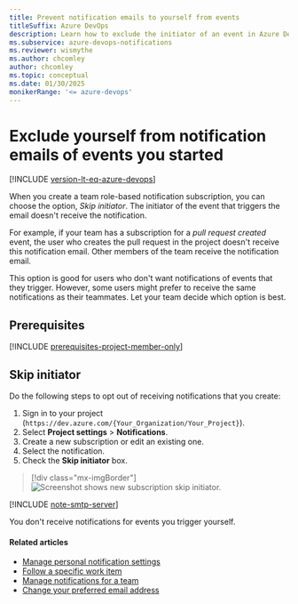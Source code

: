 ```yaml
---
title: Prevent notification emails to yourself from events
titleSuffix: Azure DevOps 
description: Learn how to exclude the initiator of an event in Azure DevOps Services from receiving notification emails
ms.subservice: azure-devops-notifications
ms.reviewer: wismythe
ms.author: chcomley
author: chcomley
ms.topic: conceptual
ms.date: 01/30/2025  
monikerRange: '<= azure-devops'
---
```


# Exclude yourself from notification emails of events you started

[!INCLUDE [version-lt-eq-azure-devops](../../includes/version-lt-eq-azure-devops.md)]

When you create a team role-based notification subscription, you can choose the option, _Skip initiator_. The initiator of the event that triggers the email doesn't receive the notification.

For example, if your team has a subscription for a _pull request created_ event, the user who creates the pull request in the project doesn't receive this notification email. Other members of the team receive the notification email.

This option is good for users who don't want notifications of events that they trigger. However, some users might prefer to receive the same notifications as their teammates. Let your team decide which option is best.

## Prerequisites

[!INCLUDE [prerequisites-project-member-only](../../boards/includes/prerequisites-project-member-only.md)]

## Skip initiator

Do the following steps to opt out of receiving notifications that you create:

1. Sign in to your project (`https://dev.azure.com/{Your_Organization/Your_Project}`).
2. Select **Project settings** > **Notifications**.
3. Create a new subscription or edit an existing one.
4. Select the notification.
5. Check the **Skip initiator** box.

> [!div class="mx-imgBorder"] 
> ![Screenshot shows new subscription skip initiator.](media/new-sub-skip-initiator.png)

[!INCLUDE [note-smtp-server](includes/note-smtp-server.md)]

You don't receive notifications for events you trigger yourself.

#### Related articles

- [Manage personal notification settings](manage-your-personal-notifications.md)
- [Follow a specific work item](../../boards/work-items/follow-work-items.md)  
- [Manage notifications for a team](./manage-team-group-global-organization-notifications.md)  
- [Change your preferred email address](change-email-address.md)
